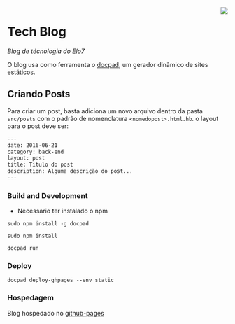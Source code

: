 <img align="right" src="http://images.elo7.com.br/assets/v3/desktop/svg/logo-elo7.svg" />

# Tech Blog
*Blog de técnologia do Elo7*

O blog usa como ferramenta o [docpad](http://docpad.org/docs/intro), um gerador dinâmico de sites estáticos.

## Criando Posts

Para criar um post, basta adiciona um novo arquivo dentro da pasta ``src/posts`` com o padrão de nomenclatura ``<nomedopost>.html.hb``. o layout para o post deve ser:
```html
---
date: 2016-06-21
category: back-end
layout: post
title: Titulo do post
description: Alguma descrição do post...
---
```

### Build and Development

- Necessario ter instalado o npm

``sudo npm install -g docpad``

``sudo npm install``

``docpad run``

### Deploy

``docpad deploy-ghpages --env static``

### Hospedagem

Blog hospedado no [github-pages](https://elo7.github.io/tech-blog)
